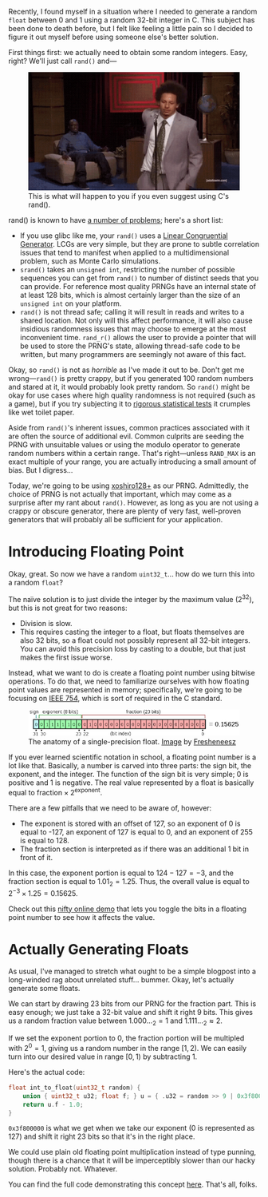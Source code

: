 Recently, I found myself in a situation where I needed to generate a random `float` between 0 and 1 using a random 32-bit integer in C. This subject has been done to death before, but I felt like feeling a little pain so I decided to figure it out myself before using someone else's better solution.

First things first: we actually need to obtain some random integers. Easy, right? We'll just call `rand()` and&mdash;

<figure style="max-width: 512px">
    <img src="eric-andre.gif" alt="GIF of Eric Andre shooting Hannibal">
    <figcaption>This is what will happen to you if you even suggest using C's rand().</figcaption>
</figure>

rand() is known to have [a number of problems](https://stackoverflow.com/questions/52869166/why-is-the-use-of-rand-considered-bad); here's a short list:
- If you use glibc like me, your `rand()` uses a [Linear Congruential Generator](https://en.wikipedia.org/wiki/Linear_congruential_generator). LCGs are very simple, but they are prone to subtle correlation issues that tend to manifest when applied to a multidimensional problem, such as Monte Carlo simulations.
- `srand()` takes an `unsigned int`, restricting the number of possible sequences you can get from `rand()` to number of distinct seeds that you can provide. For reference most quality PRNGs have an internal state of at least 128 bits, which is almost certainly larger than the size of an `unsigned int` on your platform.
- `rand()` is not thread safe; calling it will result in reads and writes to a shared location. Not only will this affect performance, it will also cause insidious randomness issues that may choose to emerge at the most inconvenient time. `rand_r()` allows the user to provide a pointer that will be used to store the PRNG's state, allowing thread-safe code to be written, but many programmers are seemingly not aware of this fact.

Okay, so `rand()` is not as *horrible* as I've made it out to be. Don't get me wrong&mdash;`rand()` is pretty crappy, but if you generated 100 random numbers and stared at it, it would probably look pretty random. So `rand()` might be okay for use cases where high quality randomness is not required (such as a game), but if you try subjecting it to [rigorous statistical tests](https://en.wikipedia.org/wiki/TestU01) it crumples like wet toilet paper.

<aside>

Aside from `rand()`'s inherent issues, common practices associated with it are often the source of additional evil. Common culprits are seeding the PRNG with unsuitable values or using the modulo operator to generate random numbers within a certain range. That's right&mdash;unless `RAND_MAX` is an exact multiple of your range, you are actually introducing a small amount of bias. But I digress&hellip;

</aside>

Today, we're going to be using [xoshiro128+](https://prng.di.unimi.it/xoshiro128plus.c) as our PRNG. Admittedly, the choice of PRNG is not actually that important, which may come as a surprise after my rant about `rand()`. However, as long as you are not using a crappy or obscure generator, there are plenty of very fast, well-proven generators that will probably all be sufficient for your application.

# Introducing Floating Point

Okay, great. So now we have a random `uint32_t`... how do we turn this into a random `float`?

The na&iuml;ve solution is to just divide the integer by the maximum value (2<sup>32</sup>), but this is not great for two reasons:
- Division is slow.
- This requires casting the integer to a float, but floats themselves are also 32 bits, so a float could not possibly represent all 32-bit integers. You can avoid this precision loss by casting to a double, but that just makes the first issue worse.

Instead, what we want to do is create a floating point number using bitwise operations. To do that, we need to familiarize ourselves with how floating point values are represented in memory; specifically, we're going to be focusing on [IEEE 754](https://en.wikipedia.org/wiki/IEEE_754), which is sort of required in the C standard.

<figure style="max-width: 640px">
    <img src="float-layout.png" alt="diagram of the bits in a floating-point number (sign, exponent, mantissa)">
    <figcaption>The anatomy of a single-precision float. <a href="https://en.wikipedia.org/wiki/File:Float_example.svg">Image</a> by <a href="https://en.wikipedia.org/wiki/User:Fresheneesz">Fresheneesz</a></figcaption>
</figure>

If you ever learned scientific notation in school, a floating point number is a lot like that. Basically, a number is carved into three parts: the sign bit, the exponent, and the integer. The function of the sign bit is very simple; 0 is positive and 1 is negative. The real value represented by a float is basically equal to $\mathrm{fraction} \times 2^\mathrm{exponent}$.

There are a few pitfalls that we need to be aware of, however:
- The exponent is stored with an offset of 127, so an exponent of 0 is equal to -127, an exponent of 127 is equal to 0, and an exponent of 255 is equal to 128. 
- The fraction section is interpreted as if there was an additional 1 bit in front of it.

In this case, the exponent portion is equal to $124 - 127 = -3$, and the fraction section is equal to $1.01_2 = 1.25$. Thus, the overall value is equal to $2^{-3} \times 1.25 = 0.15625$.

<aside>

Check out this [nifty online demo](https://www.h-schmidt.net/FloatConverter/IEEE754.html) that lets you toggle the bits in a floating point number to see how it affects the value.

</aside>

# Actually Generating Floats

As usual, I've managed to stretch what ought to be a simple blogpost into a long-winded rag about unrelated stuff... bummer. Okay, let's actually generate some floats.

We can start by drawing 23 bits from our PRNG for the fraction part. This is easy enough; we just take a 32-bit value and shift it right 9 bits. This gives us a random fraction value between $1.000\ldots_2 = 1$ and $1.111\ldots_2 \approx 2$.

If we set the exponent portion to 0, the fraction portion will be multipled with $2^0 = 1$, giving us a random number in the range $[1, 2)$. We can easily turn into our desired value in range $[0, 1)$ by subtracting 1.

Here's the actual code:

```c
float int_to_float(uint32_t random) {
    union { uint32_t u32; float f; } u = { .u32 = random >> 9 | 0x3f800000 };
    return u.f - 1.0;
}
```

`0x3f800000` is what we get when we take our exponent (0 is represented as 127) and shift it right 23 bits so that it's in the right place.

We could use plain old floating point multiplication instead of type punning, though there is a chance that it will be imperceptibly slower than our hacky solution. Probably not. Whatever.

You can find the full code demonstrating this concept [here](xoshiro128plus.c). That's all, folks. 
